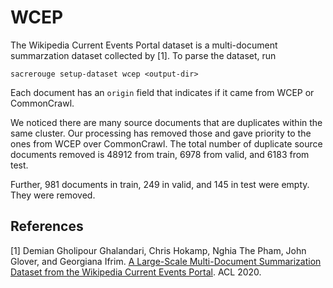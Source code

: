 # WCEP
The Wikipedia Current Events Portal dataset is a multi-document summarzation dataset collected by [1].
To parse the dataset, run
```
sacrerouge setup-dataset wcep <output-dir>
```
Each document has an `origin` field that indicates if it came from WCEP or CommonCrawl.

We noticed there are many source documents that are duplicates within the same cluster.
Our processing has removed those and gave priority to the ones from WCEP over CommonCrawl.
The total number of duplicate source documents removed is 48912 from train, 6978 from valid, and 6183 from test.

Further, 981 documents in train, 249 in valid, and 145 in test were empty.
They were removed.

## References
[1] Demian Gholipour Ghalandari, Chris Hokamp, Nghia The Pham, John Glover, and Georgiana Ifrim. [A Large-Scale Multi-Document Summarization Dataset from the Wikipedia Current Events Portal](https://arxiv.org/pdf/2005.10070.pdf). ACL 2020.
